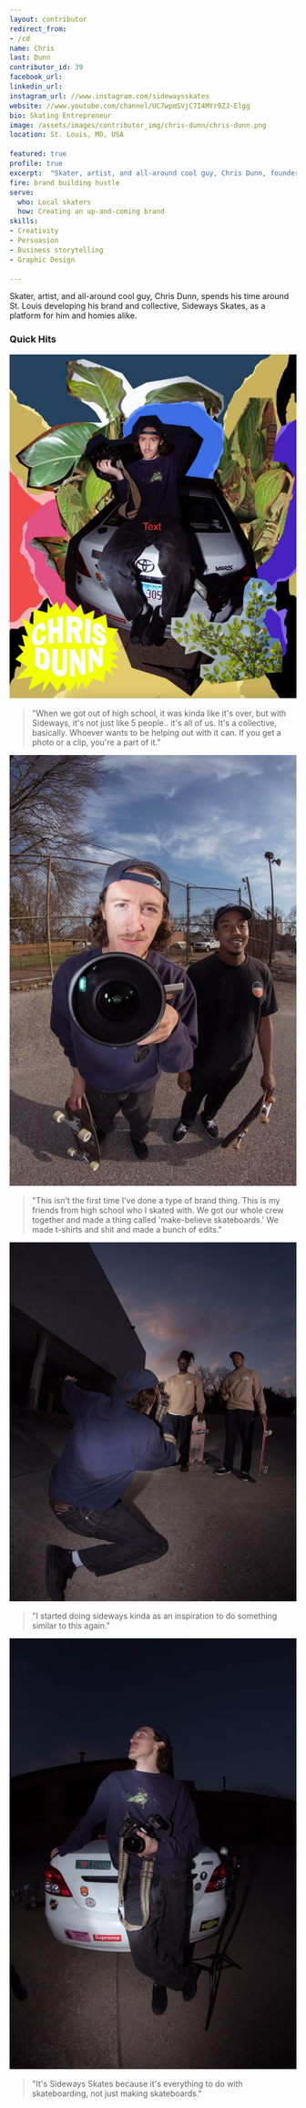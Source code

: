 ```yaml
---
layout: contributor
redirect_from:
- /cd
name: Chris
last: Dunn
contributor_id: 39
facebook_url: 
linkedin_url: 
instagram_url: //www.instagram.com/sidewaysskates
website: //www.youtube.com/channel/UC7wpmSVjC7I4MYr9ZJ-Elgg
bio: Skating Entrepreneur
image: /assets/images/contributor_img/chris-dunn/chris-dunn.png
location: St. Louis, MO, USA

featured: true
profile: true
excerpt:  "Skater, artist, and all-around cool guy, Chris Dunn, founder of Sideways Skates."
fire: brand building hustle
serve:
  who: Local skaters
  how: Creating an up-and-coming brand
skills:
- Creativity
- Persuasion
- Business storytelling
- Graphic Design

---
```

Skater, artist, and all-around cool guy, Chris Dunn, spends his time around  St. Louis developing his brand and collective, Sideways Skates, as a platform for him and homies alike.


### Quick Hits
![Chris Dunn](/assets/images/contributor_img/chris-dunn/cd_001.jpg)
<blockquote>"When we got out of high school, it was kinda like it's over, but with Sideways, it's not just like 5 people.. it's all of us. It's a collective, basically. Whoever wants to be helping out with it can. If you get a photo or a clip, you're a part of it."</blockquote>

![Chris Dunn](/assets/images/contributor_img/chris-dunn/cd_002.jpg)
<blockquote>"This isn't the first time I've done a type of brand thing. This is my friends from high school who I skated with. We got our whole crew together and made a thing called 'make-believe skateboards.' We made t-shirts and shit and made a bunch of edits."</blockquote>

![Chris Dunn](/assets/images/contributor_img/chris-dunn/cd_003.jpg)
<blockquote>"I started doing sideways kinda as an inspiration to do something similar to this again."</blockquote>

![Chris Dunn](/assets/images/contributor_img/chris-dunn/cd_004.jpg)
<blockquote>"It's Sideways Skates because it's everything to do with skateboarding, not just making skateboards."</blockquote>